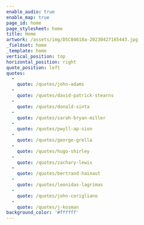 ```yaml
---
enable_audio: true
enable_map: true
page_id: home
page_stylesheet: home
title: Home
artwork: /assets/img/DSC04618a-20230427165443.jpg
_fieldset: home
_template: home
vertical_position: top
horizontal_position: right
quote_position: left
quotes:
  - 
    quote: /quotes/john-adams
  - 
    quote: /quotes/david-patrick-stearns
  - 
    quote: /quotes/donald-sinta
  - 
    quote: /quotes/sarah-bryan-miller
  - 
    quote: /quotes/pwyll-ap-sion
  - 
    quote: /quotes/george-grella
  - 
    quote: /quotes/hugo-shirley
  - 
    quote: /quotes/zachary-lewis
  - 
    quote: /quotes/bertrand-hainaut
  - 
    quote: /quotes/leonidas-lagrimas
  - 
    quote: /quotes/john-corigliano
  - 
    quote: /quotes/j-kosman
background_color: '#ffffff'
---
```

























































